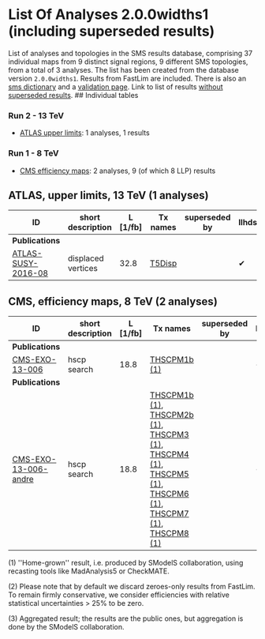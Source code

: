 

# List Of Analyses 2.0.0widths1 (including superseded results)
List of analyses and topologies in the SMS results database,
comprising 37 individual maps from 9 distinct signal regions, 9 different SMS topologies, from a total of 3 analyses.
The list has been created from the database version `2.0.0widths1`.
Results from FastLim are included. There is also an  [sms dictionary](SmsDictionary200widths1) and a [validation page](Validation200widths1).
Link to list of results [without superseded results](ListOfAnalyses200widths1).
    ## Individual tables
### Run 2 - 13 TeV
 * [ATLAS upper limits](#ATLASupperlimits13): 1  analyses, 1  results
### Run 1 - 8 TeV
 * [CMS efficiency maps](#CMSefficiencymaps8): 2  analyses, 9 (of which 8 LLP) results

<a name="ATLASupperlimits13"></a>
## ATLAS, upper limits, 13 TeV (1 analyses)

| **ID** | **short description** | **L [1/fb]** | **Tx names** | **superseded by** | **llhds** |
|--------|-----------------------|--------------|--------------|-------------------|-----------|
| **Publications** | | | | | |
| [ATLAS-SUSY-2016-08](https://atlas.web.cern.ch/Atlas/GROUPS/PHYSICS/PAPERS/SUSY-2016-08/)<a name="ATLAS-SUSY-2016-08"></a> | displaced vertices | 32.8 | [T5Disp](SmsDictionary200widths1#T5Disp) | |&#10004; |

<a name="CMSefficiencymaps8"></a>
## CMS, efficiency maps, 8 TeV (2 analyses)

| **ID** | **short description** | **L [1/fb]** | **Tx names** | **superseded by** | **llhds** |
|--------|-----------------------|--------------|--------------|-------------------|-----------|
| **Publications** | | | | | |
| [CMS-EXO-13-006](http://cms-results.web.cern.ch/cms-results/public-results/publications/EXO-13-006/index.html)<a name="CMS-EXO-13-006"></a> | hscp search | 18.8 | [THSCPM1b](SmsDictionary200widths1#THSCPM1b) [(1)](#A1) | |&#10004; |
| **Publications** | | | | | |
| [CMS-EXO-13-006-andre](http://cms-results.web.cern.ch/cms-results/public-results/publications/EXO-13-006/index.html)<a name="CMS-EXO-13-006-andre"></a> | hscp search | 18.8 | [THSCPM1b](SmsDictionary200widths1#THSCPM1b) [(1)](#A1), [THSCPM2b](SmsDictionary200widths1#THSCPM2b) [(1)](#A1), [THSCPM3](SmsDictionary200widths1#THSCPM3) [(1)](#A1), [THSCPM4](SmsDictionary200widths1#THSCPM4) [(1)](#A1), [THSCPM5](SmsDictionary200widths1#THSCPM5) [(1)](#A1), [THSCPM6](SmsDictionary200widths1#THSCPM6) [(1)](#A1), [THSCPM7](SmsDictionary200widths1#THSCPM7) [(1)](#A1), [THSCPM8](SmsDictionary200widths1#THSCPM8) [(1)](#A1) | |&#10004; |


<a name='A1'>(1)</a> ''Home-grown'' result, i.e. produced by SModelS collaboration, using recasting tools like MadAnalysis5 or CheckMATE.

<a name='A2'>(2)</a> Please note that by default we discard zeroes-only results from FastLim. To remain firmly conservative, we consider efficiencies with relative statistical uncertainties > 25% to be zero.

<a name='A3'>(3)</a> Aggregated result; the results are the public ones, but aggregation is done by the SModelS collaboration.
